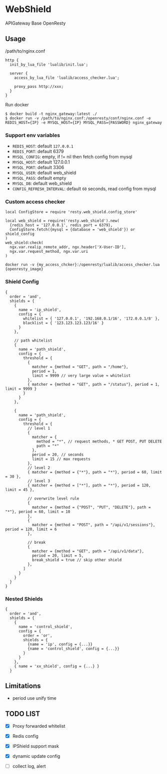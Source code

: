 WebShield
===========

APIGateway Base OpenResty 


## Usage

/path/to/nginx.conf

```
http {
  init_by_lua_file 'lualib/init.lua';

  server {
    access_by_lua_file 'lualib/access_checker.lua';

    proxy_pass http://xxx;
  }
}
```

Run docker

```
$ docker build -t nginx_gateway:latest ./ 
$ docker run -v /path/to/nginx.conf:/openresty/conf/nginx.conf -e REDIS_HOST={IP} -e MYSQL_HOST={IP} MYSQL_PASS={PASSWORD} nginx_gateway
```


### Support env variables

* `REDIS_HOST`: default `127.0.0.1`
* `REDIS_PORT`: default 6379
* `MYSQL_CONFIG`: empty, if != nil then fetch config from mysql
* `MYSQL_HOST`: default 127.0.0.1
* `MYSQL_PORT`: default 3306
* `MYSQL_USER`: default web_shield
* `MYSQL_PASS`: default empty
* `MYSQL_DB`: default web_shield
* `CONFIG_REFRESH_INTERVAL`: default `60` seconds, read config from mysql


### Custom access checker

```
local ConfigStore = require 'resty.web_shield.config_store'

local web_shield = require('resty.web_shield').new(
  {redis_host = '127.0.0.1', redis_port = 6379},
  ConfigStore.fetch({mysql = {database = 'web_shield'}) or shield_config
)
web_shield:check(
  ngx.var.realip_remote_addr, ngx.header['X-User-ID'],
  ngx.var.request_method, ngx.var.uri
)
```

```
docker run -v {my_access_chcker}:/openresty/lualib/access_checker.lua {openresty_image}
```


### Shield Config

```
{
  order = 'and',
  shields = {
    {
      name = 'ip_shield',
      config = {
        whitelist = { '127.0.0.1', '192.168.0.1/16', '172.0.0.1/8' },
        blacklist = { '123.123.123.123/16' }
      }
    },

    // path whitelist
    {
      name = 'path_shield',
      config = {
        threshold = {
          {
            matcher = {method = "GET", path = "/home"},
            period = 1,
            limit = 9999 // very large value ≈ whitelist
          },
          { matcher = {method = "GET", path = "/status"}, period = 1, limit = 9999 }
        }
      }
    },

    {
      name = 'path_shield',
      config = {
        threshold = {
          // level 1
          {
            matcher = {
              method = "*", // request methods, * GET POST, PUT DELETE
              path = "*"
            },
            period = 20, // seconds
            limit = 15 // max requests
          },
          // level 2
          { matcher = {method = {"*"}, path = "*"}, period = 60, limit = 30 },
          // level 3
          { matcher = {method = ["*"], path = "*"}, period = 120, limit = 45 },

          // overwrite level rule
          {
            matcher = {method = {"POST", "PUT", "DELETE"}, path = "*"}, period = 60, limit = 10
          },
          {
            matcher = {method = "POST", path = "/api/v1/sessions"}, period = 120, limit = 6
          },

          // break
          {
            matcher = {method = "GET", path = "/api/v1/data"},
            period = 20, limit = 5,
            break_shield = true // skip other shield
          },
        ]
      }
    }
  }
}
```


### Nested Shields

```
{
  order = 'and',
  shields = {
    {
      name = 'control_shield',
      config = {
        order = 'or',
        shields = {
          {name = 'ip', config = {...}}
          {name = 'control_shield', config = {...}}
        }
      }
    },
    { name = 'xx_shield', config = {...} }
  }
```

## Limitations

* period use unify time


## TODO LIST

- [x] Proxy forwarded whitelist
- [x] Redis config
- [x] IPShield support mask
- [x] dynamic update config
- [ ] collect log, alert

